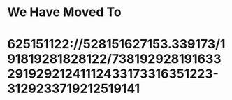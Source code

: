 # We Have Moved To
# 625151122://528151627153.339173/191819281828122/73819292819163329192921241112433173316351223-3129233719212519141
